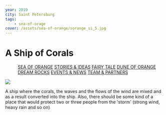 ```yaml
---
year: 2019
city: Saint Petersburg
tags:
    - sea-of-orage
cover: /assets/sea-of-orange/sorange_si_5.jpg
---
```


# A Ship of Corals

<Menu>
<a href="/sea-of-orange">SEA OF ORANGE</a>
<a href="/sea-of-orange/stories-and-ideas">STORIES & IDEAS</a>
<a href="/sea-of-orange/fairytale">FAIRY TALE</a>
<a href="/sea-of-orange/dune-of-orange">DUNE OF ORANGE</a>
<a href="/sea-of-orange/dreamrocks">DREAM ROCKS</a>
<a href="/sea-of-orange/events-and-news">EVENTS & NEWS</a>
<a href="/sea-of-orange/team-and-partners">TEAM & PARTNERS</a>
</Menu>

![](/assets/sea-of-orange/sorange_si_5.jpg)

A ship where the corals, the waves and the flows of the wind are mixed and as a result converted into the ship. Also, there should be some kind of a place that would protect two or three people from the 'storm' (strong wind, heavy rain and so on)

